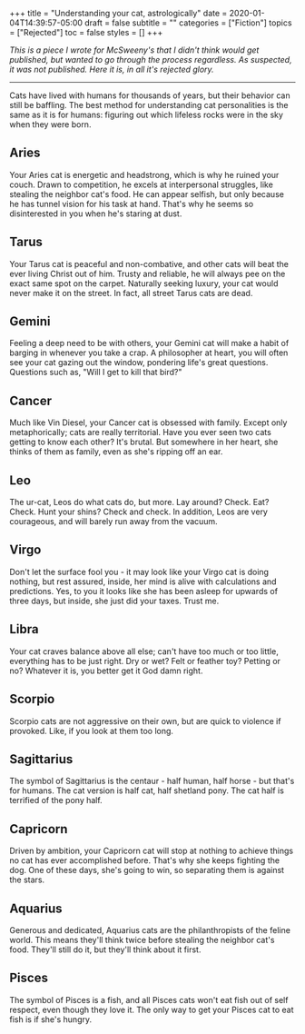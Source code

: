 +++
title = "Understanding your cat, astrologically"
date = 2020-01-04T14:39:57-05:00
draft = false
subtitle = ""
categories = ["Fiction"]
topics = ["Rejected"]
toc = false
styles = []
+++

_This is a piece I wrote for McSweeny's that I didn't think would
get published, but wanted to go through the process regardless. As
suspected, it was not published. Here it is, in all it's rejected
glory._

<!--more-->

---

Cats have lived with humans for thousands of years, but their
behavior can still be baffling. The best method for understanding cat
personalities is the same as it is for humans: figuring out which
lifeless rocks were in the sky when they were born.

## Aries

Your Aries cat is energetic and headstrong, which is why he ruined your
couch. Drawn to competition, he excels at interpersonal struggles,
like stealing the neighbor cat's food. He can appear selfish, but only
because he has tunnel vision for his task at hand. That's why he seems
so disinterested in you when he's staring at dust.


## Tarus

Your Tarus cat is peaceful and non-combative, and other cats will beat
the ever living Christ out of him. Trusty and reliable, he will always
pee on the exact same spot on the carpet. Naturally seeking luxury, your
cat would never make it on the street. In fact, all street Tarus cats
are dead.


## Gemini

Feeling a deep need to be with others, your Gemini cat will make a habit
of barging in whenever you take a crap. A philosopher at heart, you
will often see your cat gazing out the window, pondering life's great
questions. Questions such as, "Will I get to kill that bird?"


## Cancer

Much like Vin Diesel, your Cancer cat is obsessed with family. Except
only metaphorically; cats are really territorial. Have you ever seen
two cats getting to know each other? It's brutal. But somewhere in her
heart, she thinks of them as family, even as she's ripping off an ear.


## Leo

The ur-cat, Leos do what cats do, but more. Lay around? Check. Eat?
Check. Hunt your shins? Check and check. In addition, Leos are very
courageous, and will barely run away from the vacuum.


## Virgo

Don't let the surface fool you - it may look like your Virgo cat
is doing nothing, but rest assured, inside, her mind is alive with
calculations and predictions. Yes, to you it looks like she has been
asleep for upwards of three days, but inside, she just did your taxes.
Trust me.


## Libra

Your cat craves balance above all else; can't have too much or too
little, everything has to be just right. Dry or wet? Felt or feather
toy? Petting or no? Whatever it is, you better get it God damn right.


## Scorpio

Scorpio cats are not aggressive on their own, but are quick to violence
if provoked. Like, if you look at them too long.


## Sagittarius

The symbol of Sagittarius is the centaur - half human, half horse - but
that's for humans. The cat version is half cat, half shetland pony. The
cat half is terrified of the pony half.


## Capricorn

Driven by ambition, your Capricorn cat will stop at nothing to achieve
things no cat has ever accomplished before. That's why she keeps
fighting the dog. One of these days, she's going to win, so separating
them is against the stars.


## Aquarius

Generous and dedicated, Aquarius cats are the philanthropists of the
feline world. This means they'll think twice before stealing the
neighbor cat's food. They'll still do it, but they'll think about it
first.


## Pisces

The symbol of Pisces is a fish, and all Pisces cats won't eat fish out
of self respect, even though they love it. The only way to get your
Pisces cat to eat fish is if she's hungry.
